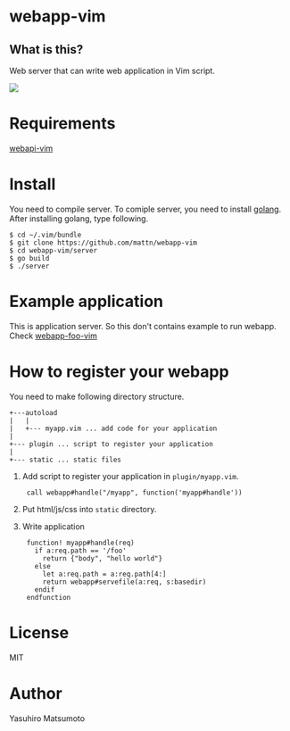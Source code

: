 # webapp-vim

## What is this?

Web server that can write web application in Vim script.

![](http://go-gyazo.appspot.com/9f3e1755f0ee695b.png)



# Requirements

[webapi-vim](https://github.com/mattn/webapi-vim)

# Install

You need to compile server. To comiple server, you need to install [golang](http://golang.org).
After installing golang, type following.

    $ cd ~/.vim/bundle
    $ git clone https://github.com/mattn/webapp-vim
    $ cd webapp-vim/server
    $ go build
    $ ./server

# Example application

This is application server. So this don't contains example to run webapp.
Check [webapp-foo-vim](https://github.com/mattn/webapp-foo-vim)

# How to register your webapp

You need to make following directory structure.

    +---autoload
    |   |
    |   +--- myapp.vim ... add code for your application
    |
    +--- plugin ... script to register your application
    |
    +--- static ... static files
    
1. Add script to register your application in `plugin/myapp.vim`.

        call webapp#handle("/myapp", function('myapp#handle'))

2. Put html/js/css into `static` directory.

3. Write application

        function! myapp#handle(req)
          if a:req.path == '/foo'
            return {"body", "hello world"}
          else
            let a:req.path = a:req.path[4:]
            return webapp#servefile(a:req, s:basedir)
          endif
        endfunction

# License

MIT

# Author

Yasuhiro Matsumoto
